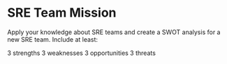 # SRE Team Mission

Apply your knowledge about SRE teams and create a SWOT analysis for a new SRE team. Include at least:

3 strengths
3 weaknesses
3 opportunities
3 threats
